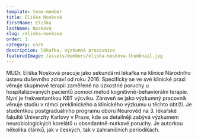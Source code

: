 ```yaml
---
template: team-member
title: Eliška Nosková
firstName: Eliška
lastName: Nosková
slug: /eliska-noskova
order: 1
category: core
description: lékařka, výzkumná pracovnice
featuredImage: /assets/members/eliska-noskova-thumbnail.jpg
---
```


MUDr. Eliška Nosková pracuje jako sekundární lékařka na klinice Národního ústavu duševního zdraví od roku 2016. Specificky se ve své klinické praxi věnuje skupinové terapii zaměřené na úzkostné poruchy u hospitalizovaných pacientů pomocí metod kognitivně-behaviorální terapie. Nyní je frekventantkou KBT výcviku. Zároveň se jako výzkumný pracovník věnuje studiu v rámci preklinického a klinického výzkumu u těchto obtíží. Je studentkou postgraduálního programu oboru Neurověd na 3. lékařské fakultě Univerzity Karlovy v Praze, kde se detailněji zabývá výzkumem neurobiologických korelátů u obsedantně-nutkavé poruchy. Je autorkou několika článků, jak v českých, tak v zahraničních periodikách.
